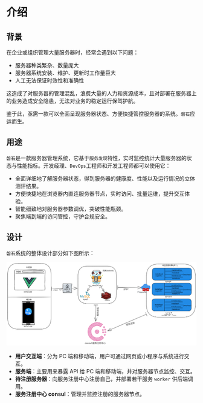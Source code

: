 # 介绍

## 背景

在企业或组织管理大量服务器时，经常会遇到以下问题：

- 服务器种类繁杂、数量庞大
- 服务器系统安装、维护、更新时工作量巨大
- 人工无法保证时效性和准确性

这造成了对服务器的管理混乱，浪费大量的人力和资源成本，且对部署在服务器上的业务造成安全隐患，无法对业务的稳定运行保驾护航。

鉴于此，亟需一款可以全面呈现服务器状态、方便快捷管控服务器的系统。`磐石`应运而生。

## 用途

`磐石`是一款服务器管理系统，它基于`服务发现`特性，实时监控统计大量服务器的状态与性能指标。开发经理、`DevOps`工程师和开发工程师都可以使用它：

- 全面详细地了解服务器状态，得到服务器的健康度、性能以及运行情况的立体测评结果。
- 方便快捷地在浏览器内直连服务器节点，实时访问、批量运维，提升交互体验。
- 智能细致地对服务器参数调优，突破性能瓶颈。
- 聚焦端到端的访问管控，守护合规安全。

## 设计

`磐石`系统的整体设计部分如下图所示：

![设计](../static/design.png)

- **用户交互端**：分为 PC 端和移动端，用户可通过网页或小程序与系统进行交互。
- **服务端**：主要用来暴露 API 给 PC 端和移动端，并对服务器节点监控、交互。
- **待注册服务器**：向服务注册中心注册自己，并部署若干服务 `worker` 供后端调用。
- **服务注册中心 consul**：管理并监控注册的服务器节点。
